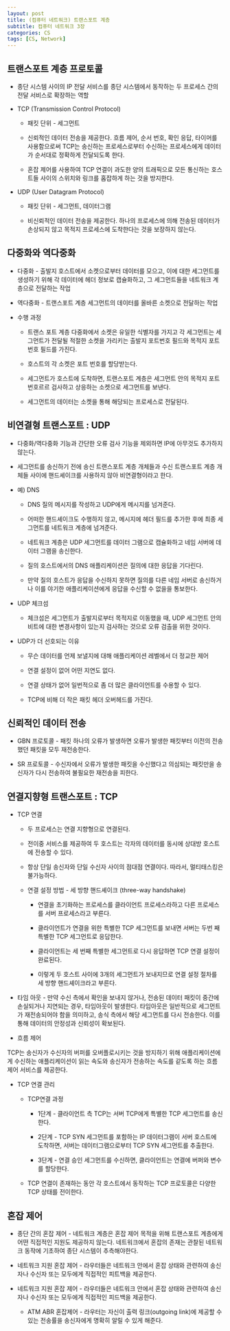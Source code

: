 ```yaml
---
layout: post
title: (컴퓨터 네트워크) 트랜스포트 계층
subtitle: 컴퓨터 네트워크 3장
categories: CS
tags: [CS, Network]
---
```


## 트랜스포트 계층 프로토콜
- 종단 시스템 사이의 IP 전달 서비스를 종단 시스템에서 동작하는 두 프로세스 간의 전달 서비스로 확장하는 역할

- TCP (Transmission Control Protocol)

  - 패킷 단위 - 세그먼트

  - 신뢰적인 데이터 전송을 제공한다. 흐름 제어, 순서 번호, 확인 응답, 타이머를 사용함으로써 TCP는 송신하는 프로세스로부터 수신하는 프로세스에게 데이터가 순서대로 정확하게 전달되도록 한다.

  - 혼잡 제어를 사용하여 TCP 연결이 과도한 양의 트래픽으로 모든 통신하는 호스트들 사이의 스위치와 링크를 홉잡하게 하는 것을 방지한다.

- UDP (User Datagram Protocol)

  - 패킷 단위 - 세그먼트, 데이터그램

  - 비신뢰적인 데이터 전송을 제공한다. 하나의 프로세스에 의해 전송된 데이터가 손상되지 않고 목적지 프로세스에 도착한다는 것을 보장하지 않는다.

 

## 다중화와 역다중화
- 다중화 - 출발지 호스트에서 소켓으로부터 데이터를 모으고, 이에 대한 세그먼트를 생성하기 위해 각 데이터에 헤더 정보로 캡슐화하고, 그 세그먼트들을 네트워크 계층으로 전달하는 작업

- 역다중화 - 트랜스포트 계층 세그먼트의 데이터를 올바른 소켓으로 전달하는 작업

- 수행 과정

  - 트랜스 포트 계층 다중화에서 소켓은 유일한 식별자를 가지고 각 세그먼트는 세그먼트가 전달될 적절한 소켓을 가리키는 출발지 포트번호 필드와 목적지 포트 번호 필드를 가진다.

  - 호스트의 각 소켓은 포트 번호를 할당받는다.

  - 세그먼트가 호스트에 도착하면, 트랜스포트 계층은 세그먼트 안의 목적지 포트 번호르르 검사하고 상응하는 소켓으로 세그먼트를 보낸다.

  - 세그먼트의 데이터는 소켓을 통해 해당되는 프로세스로 전달된다.

 

## 비연결형 트랜스포트 : UDP
- 다중화/역다중화 기능과 간단한 오류 검사 기능을 제외하면 IP에 아무것도 추가하지 않는다.

- 세그먼트를 송신하기 전에 송신 트랜스포트 계층 개체들과 수신 트랜스포트 계층 개체들 사이에 핸드셰이크를 사용하지 않아 비연결형이라고 한다.

- 예) DNS

  - DNS 질의 메시지를 작성하고 UDP에게 메시지를 넘겨준다.

  - 어떠한 핸드셰이크도 수행하지 않고, 메시지에 헤더 필드를 추가한 후에 최종 세그먼트를 네트워크 계층에 넘겨준다.

  - 네트워크 계층은 UDP 세그먼트를 데이터 그램으로 캡슐화하고 네임 서버에 데이터 그램을 송신한다.

  - 질의 호스트에서의 DNS 애플리케이션은 질의에 대한 응답을 기다린다.

  - 만약 질의 호스트가 응답을 수신하지 못하면 질의를 다른 네임 서버로 송신하거나 이를 야기한 애플리케이션에게 응답을 수신할 수 없을을 통보한다.

- UDP 체크섬

  - 체크섬은 세그먼트가 출발지로부터 목적지로 이동했을 때, UDP 세그먼트 안의 비트에 대한 변경사항이 있는지 검사하는 것으로 오류 검출을 위한 것이다.

- UDP가 더 선호되는 이유

  - 무슨 데이터를 언제 보낼지에 대해 애플리케이션 레벨에서 더 정교한 제어

  - 연결 설정이 없어 어떤 지연도 없다.

  - 연결 상태가 없어 일번적으로 좀 더 많은 클라이언트를 수용할 수 있다.

  - TCP에 비해 더 작은 패킷 헤더 오버헤드를 가진다.

 

## 신뢰적인 데이터 전송
- GBN 프로토콜 - 패킷 하나의 오류가 발생하면 오류가 발생한 패킷부터 이전의 전송했던 패킷을 모두 재전송한다.

- SR 프로토콜 - 수신자에서 오류가 발생한 패킷을 수신했다고 의심되는 패킷만을 송신자가 다시 전송하여 불필요한 재전송을 피한다.

 

## 연결지향형 트랜스포트 : TCP
- TCP 연결

  - 두 프로세스는 연결 지향형으로 연결된다.

  - 전이중 서비스를 제공하여 두 호스트는 각자의 데이터를 동시에 상대방 호스트에 전송할 수 있다.

  - 항상 단일 송신자와 단일 수신자 사이의 점대점 연결이다. 따라서, 멀티태스킹은 불가능하다.

  - 연결 설정 방법 - 세 방향 핸드셰이크 (three-way handshake)

    - 연결을 초기화하는 프로세스를 클라이언트 프로세스라하고 다른 프로세스를 서버 프로세스라고 부른다.

    - 클라이언트가 연결을 위한 특별한 TCP 세그먼트를 보내면 서버는 두번 째 특별한 TCP 세그먼트로 응답한다.

    - 클라이언트는 세 번째 특별한 세그먼트로 다시 응답하면 TCP 연결 설정이 완료된다.

    - 이렇게 두 호스트 사이에 3개의 세그먼트가 보내지므로 연결 설정 절차를 세 방향 핸드셰이크라고 부른다.

- 타임 아웃 - 만약 수신 측에서 확인을 보내지 않거나, 전송된 데이터 패킷이 중간에 손실되거나 지연되는 경우, 타임아웃이 발생한다. 타임아웃은 일반적으로 세그먼트가 재전송되어야 함을 의미하고, 송식 측에서 해당 세그먼트를 다시 전송한다. 이를 통해 데이터의 안정성과 신뢰성이 확보된다.

- 흐름 제어 

TCP는 송신자가 수신자의 버퍼를 오버플로시키는 것을 방지하기 위해 애플리케이션에게 수신하는 애플리케이션이 읽는 속도와 송신자가 전송하는 속도를 같도록 하는 흐름 제어 서비스를 제공한다.

- TCP 연결 관리 

  - TCP연결 과정

    - 1단계 - 클라이언트 측 TCP는 서버 TCP에게 특별한 TCP 세그먼트를 송신한다.

    - 2단계 - TCP SYN 세그먼트를 포함하는 IP 데이터그램이 서버 호스트에 도착하면, 서버는 데이터그램으로부터 TCP SYN 세그먼트를 추출한다.

    - 3단계 - 연결 승인 세그먼트를 수신하면, 클라이언트는 연결에 버퍼와 변수를 할당한다.

  - TCP 연결이 존재하는 동안 각 호스트에서 동작하는 TCP 프로토콜은 다양한 TCP 상태를 전이한다.

 

## 혼잡 제어
- 종단 간의 혼잡 제어 - 네트워크 계층은 혼잡 제어 목적을 위해 트랜스포트 계층에게 어떤 직접적인 지원도 제공하지 않는다. 네트워크에서 혼잡의 존재는 관찰된 네트워크 동작에 기초하여 종단 시스템이 추측해야한다.

- 네트워크 지원 혼잡 제어 - 라우터들은 네트워크 안에서 혼잡 상태와 관련하여 송신자나 수신자 또는 모두에게 직접적인 피트백을 제공한다. 

- 네트워크 지원 혼잡 제어 - 라우터들은 네트워크 안에서 혼잡 상태와 관련하여 송신자나 수신자 또는 모두에게 직접적인 피드백을 제공한다.

  - ATM ABR 혼잡제어 - 라우터는 자신이 출력 링크(outgoing link)에 제공할 수 있는 전송률을 송신자에게 명확히 알릴 수 있게 해준다.
